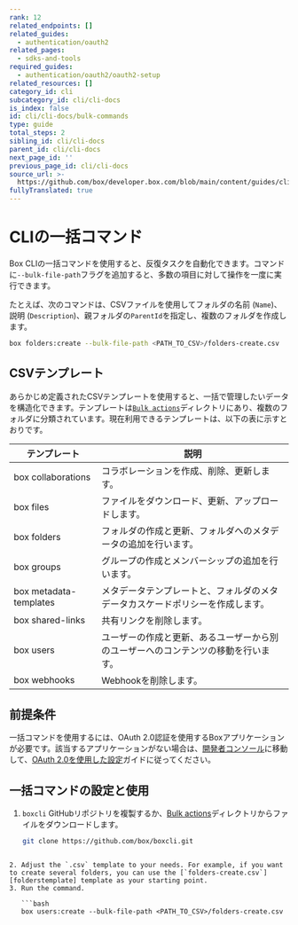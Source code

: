```yaml
---
rank: 12
related_endpoints: []
related_guides:
  - authentication/oauth2
related_pages:
  - sdks-and-tools
required_guides:
  - authentication/oauth2/oauth2-setup
related_resources: []
category_id: cli
subcategory_id: cli/cli-docs
is_index: false
id: cli/cli-docs/bulk-commands
type: guide
total_steps: 2
sibling_id: cli/cli-docs
parent_id: cli/cli-docs
next_page_id: ''
previous_page_id: cli/cli-docs
source_url: >-
  https://github.com/box/developer.box.com/blob/main/content/guides/cli/cli-docs/bulk-commands.md
fullyTranslated: true
---
```

<!-- markdownlint-disable line-length -->

# CLIの一括コマンド

Box CLIの一括コマンドを使用すると、反復タスクを自動化できます。コマンドに`--bulk-file-path`フラグを追加すると、多数の項目に対して操作を一度に実行できます。

たとえば、次のコマンドは、CSVファイルを使用してフォルダの名前 (`Name`)、説明 (`Description`)、親フォルダの`ParentId`を指定し、複数のフォルダを作成します。

```bash
box folders:create --bulk-file-path <PATH_TO_CSV>/folders-create.csv
```

## CSVテンプレート

あらかじめ定義されたCSVテンプレートを使用すると、一括で管理したいデータを構造化できます。テンプレートは[`Bulk actions`][bulkactions]ディレクトリにあり、複数のフォルダに分類されています。現在利用できるテンプレートは、以下の表に示すとおりです。

| テンプレート                 | 説明                                        |
| ---------------------- | ----------------------------------------- |
| box collaborations     | コラボレーションを作成、削除、更新します。                     |
| box files              | ファイルをダウンロード、更新、アップロードします。                 |
| box folders            | フォルダの作成と更新、フォルダへのメタデータの追加を行います。           |
| box groups             | グループの作成とメンバーシップの追加を行います。                  |
| box metadata-templates | メタデータテンプレートと、フォルダのメタデータカスケードポリシーを作成します。   |
| box shared-links       | 共有リンクを削除します。                              |
| box users              | ユーザーの作成と更新、あるユーザーから別のユーザーへのコンテンツの移動を行います。 |
| box webhooks           | Webhookを削除します。                            |

## 前提条件

一括コマンドを使用するには、OAuth 2.0認証を使用するBoxアプリケーションが必要です。該当するアプリケーションがない場合は、[開発者コンソール][console]に移動して、[OAuth 2.0を使用した設定][auth]ガイドに従ってください。

## 一括コマンドの設定と使用

1. `boxcli` GitHubリポジトリを複製するか、[Bulk actions][bulkactions]ディレクトリからファイルをダウンロードします。

   ```bash
   git clone https://github.com/box/boxcli.git
   ```

<!---->

````

2. Adjust the `.csv` template to your needs. For example, if you want to create several folders, you can use the [`folders-create.csv`][folderstemplate] template as your starting point.
3. Run the command.

   ```bash
   box users:create --bulk-file-path <PATH_TO_CSV>/folders-create.csv
````

<!-- markdownlint-enable line-length -->

[console]: https://app.box.com/developers/console

[auth]: g://authentication/oauth2/oauth2-setup

[bulkactions]: https://github.com/box/boxcli/tree/main/docs/Bulk%20actions

[folderstemplate]: https://github.com/box/boxcli/blob/main/docs/Bulk%20actions/folders/folders-create.csv
